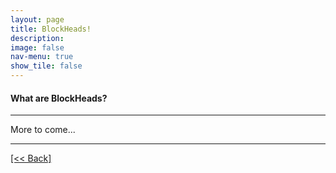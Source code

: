 ```yaml
---
layout: page
title: BlockHeads!
description:
image: false
nav-menu: true
show_tile: false
---
```


#### What are BlockHeads?




---
More to come...


---
[[<< Back]](https://cvanchieri.github.io/DSPortfolio)
